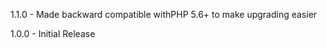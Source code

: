 1.1.0
    - Made backward compatible withPHP 5.6+ to make upgrading easier

1.0.0
    - Initial Release